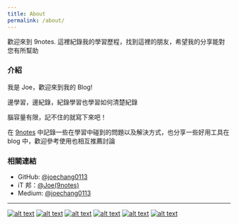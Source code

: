 ```yaml
---
title: About
permalink: /about/
---
```

歡迎來到 9notes. 這裡紀錄我的學習歷程，找到這裡的朋友，希望我的分享能對您有所幫助

### 介紹

我是 Joe，歡迎來到我的 Blog!

邊學習，邊紀錄，紀錄學習也學習如何清楚紀錄

腦容量有限，記不住的就寫下來吧！

在 [9notes](https://joechang0113.github.io/) 中記錄一些在學習中碰到的問題以及解決方式，也分享一些好用工具在 blog 中，歡迎參考使用也相互推薦討論

### 相關連結

* GitHub: [@joechang0113](https://github.com/joechang0113)
* iT 邦：[@Joe(9notes)](https://ithelp.ithome.com.tw/users/20122594/articles)
* Medium: [@joechang0113](https://medium.com/@joechang0113)

---

<!-- display the social media buttons in your README -->

[![alt text][1.1]][1] <!--(instagram) -->
[![alt text][2.1]][2] <!--(facebook) -->
[![alt text][3.1]][3] <!--(twitter) -->
[![alt text][4.1]][4] <!--(weibo) -->
[![alt text][5.1]][5] <!--(github) -->
[![alt text][6.1]][6] <!--(medium) -->

<!-- links to social media icons -->
<!-- no need to change these -->

<!-- icons with padding -->

[1.1]: https://i.imgur.com/GmxhYO0.png (instagram icon with padding)
[2.1]: https://i.imgur.com/oFsAcMx.png (facebook icon with padding)
[3.1]: https://i.imgur.com/YCdR3o9.png (twitter icon with padding)
[4.1]: https://i.imgur.com/AYLF0go.png (weibo icon with padding)
[5.1]: https://i.imgur.com/5BWvIrF.png (github icon with padding)
[6.1]: https://i.imgur.com/UA7Oh6z.png (medium icon with padding)

<!-- links to your social media accounts -->
<!-- update these accordingly -->

[1]: https://www.instagram.com/joechang0113
[2]: https://www.facebook.com/joechang0113
[3]: https://twitter.com/joechang0113
[4]: https://weibo.com/7331813538/profile
[5]: https://github.com/joechang0113
[6]: https://medium.com/@joechang0113

<!-- Please don't remove this: Grab your social icons from https://github.com/joechang0113/socialpage -->
